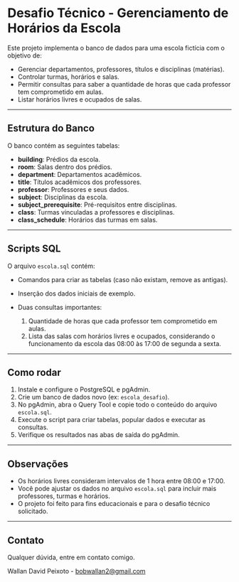 # Desafio Técnico - Gerenciamento de Horários da Escola

Este projeto implementa o banco de dados para uma escola fictícia com o objetivo de:

- Gerenciar departamentos, professores, títulos e disciplinas (matérias).
- Controlar turmas, horários e salas.
- Permitir consultas para saber a quantidade de horas que cada professor tem comprometido em aulas.
- Listar horários livres e ocupados de salas.

---

## Estrutura do Banco

O banco contém as seguintes tabelas:

- **building**: Prédios da escola.
- **room**: Salas dentro dos prédios.
- **department**: Departamentos acadêmicos.
- **title**: Títulos acadêmicos dos professores.
- **professor**: Professores e seus dados.
- **subject**: Disciplinas da escola.
- **subject_prerequisite**: Pré-requisitos entre disciplinas.
- **class**: Turmas vinculadas a professores e disciplinas.
- **class_schedule**: Horários das turmas em salas.

---

## Scripts SQL

O arquivo `escola.sql` contém:

- Comandos para criar as tabelas (caso não existam, remove as antigas).
- Inserção dos dados iniciais de exemplo.
- Duas consultas importantes:

  1. Quantidade de horas que cada professor tem comprometido em aulas.
  2. Lista das salas com horários livres e ocupados, considerando o funcionamento da escola das 08:00 às 17:00 de segunda a sexta.

---

## Como rodar

1. Instale e configure o PostgreSQL e pgAdmin.
2. Crie um banco de dados novo (ex: `escola_desafio`).
3. No pgAdmin, abra o Query Tool e copie todo o conteúdo do arquivo `escola.sql`.
4. Execute o script para criar tabelas, popular dados e executar as consultas.
5. Verifique os resultados nas abas de saída do pgAdmin.

---

## Observações

- Os horários livres consideram intervalos de 1 hora entre 08:00 e 17:00.
- Você pode ajustar os dados no arquivo `escola.sql` para incluir mais professores, turmas e horários.
- O projeto foi feito para fins educacionais e para o desafio técnico solicitado.

---

## Contato

Qualquer dúvida, entre em contato comigo.

Wallan David Peixoto - bobwallan2@gmail.com
